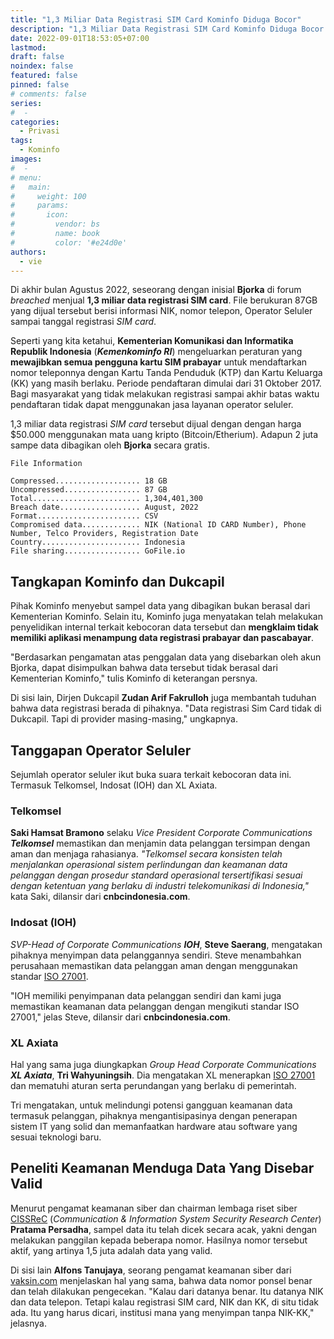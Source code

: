 ```yaml
---
title: "1,3 Miliar Data Registrasi SIM Card Kominfo Diduga Bocor"
description: "1,3 Miliar Data Registrasi SIM Card Kominfo Diduga Bocor dan diperjual belikan menggunakan mata uang kripto"
date: 2022-09-01T18:53:05+07:00
lastmod:
draft: false
noindex: false
featured: false
pinned: false
# comments: false
series:
#  - 
categories:
  - Privasi
tags:
  - Kominfo
images:
#  - 
# menu:
#   main:
#     weight: 100
#     params:
#       icon:
#         vendor: bs
#         name: book
#         color: '#e24d0e'
authors:
  - vie
---
```


Di akhir bulan Agustus 2022, seseorang dengan inisial **Bjorka** di forum *breached* menjual **1,3 miliar data registrasi SIM card**. File berukuran 87GB yang dijual tersebut berisi informasi NIK, nomor telepon, Operator Seluler sampai tanggal registrasi *SIM card*.

<!--more-->

Seperti yang kita ketahui, **Kementerian Komunikasi dan Informatika Republik Indonesia** (***Kemenkominfo RI***) mengeluarkan peraturan yang **mewajibkan semua pengguna kartu SIM prabayar** untuk mendaftarkan nomor teleponnya dengan Kartu Tanda Penduduk (KTP) dan Kartu Keluarga (KK) yang masih berlaku. Periode pendaftaran dimulai dari 31 Oktober 2017. Bagi masyarakat yang tidak melakukan registrasi sampai akhir batas waktu pendaftaran tidak dapat menggunakan jasa layanan operator seluler.

1,3 miliar data registrasi *SIM card* tersebut dijual dengan dengan harga $50.000 menggunakan mata uang kripto (Bitcoin/Etherium). Adapun 2 juta sampe data dibagikan oleh **Bjorka** secara gratis.

```
File Information

Compressed................... 18 GB
Uncompressed................. 87 GB
Total........................ 1,304,401,300
Breach date.................. August, 2022
Format....................... CSV
Compromised data............. NIK (National ID CARD Number), Phone Number, Telco Providers, Registration Date
Country...................... Indonesia
File sharing................. GoFile.io
```
## Tangkapan Kominfo dan Dukcapil

Pihak Kominfo menyebut sampel data yang dibagikan bukan berasal dari Kementerian Kominfo. Selain itu, Kominfo juga menyatakan telah melakukan penyelidikan internal terkait kebocoran data tersebut dan **mengklaim tidak memiliki aplikasi menampung data registrasi prabayar dan pascabayar**.

"Berdasarkan pengamatan atas penggalan data yang disebarkan oleh akun Bjorka, dapat disimpulkan bahwa data tersebut tidak berasal dari Kementerian Kominfo," tulis Kominfo di keterangan persnya.

Di sisi lain, Dirjen Dukcapil **Zudan Arif Fakrulloh** juga membantah tuduhan bahwa data registrasi berada di pihaknya. "Data registrasi Sim Card tidak di Dukcapil. Tapi di provider masing-masing," ungkapnya.

## Tanggapan Operator Seluler

Sejumlah operator seluler ikut buka suara terkait kebocoran data ini. Termasuk Telkomsel, Indosat (IOH) dan XL Axiata.

### Telkomsel
**Saki Hamsat Bramono** selaku *Vice President Corporate Communications **Telkomsel*** memastikan dan menjamin data pelanggan tersimpan dengan aman dan menjaga rahasianya. *"Telkomsel secara konsisten telah menjalankan operasional sistem perlindungan dan keamanan data pelanggan dengan prosedur standard operasional tersertifikasi sesuai dengan ketentuan yang berlaku di industri telekomunikasi di Indonesia,"* kata Saki, dilansir dari **cnbcindonesia.com**.

### Indosat (IOH)
*SVP-Head of Corporate Communications **IOH***, **Steve Saerang**, mengatakan pihaknya menyimpan data pelanggannya sendiri. Steve menambahkan perusahaan memastikan data pelanggan aman dengan menggunakan standar [ISO 27001](https://en.wikipedia.org/wiki/ISO/IEC_27001).

"IOH memiliki penyimpanan data pelanggan sendiri dan kami juga memastikan keamanan data pelanggan dengan mengikuti standar ISO 27001," jelas Steve, dilansir dari **cnbcindonesia.com**.

### XL Axiata
Hal yang sama juga diungkapkan *Group Head Corporate Communications **XL Axiata***, **Tri Wahyuningsih**. Dia mengatakan XL menerapkan [ISO 27001](https://en.wikipedia.org/wiki/ISO/IEC_27001) dan mematuhi aturan serta perundangan yang berlaku di pemerintah.

Tri mengatakan, untuk melindungi potensi gangguan keamanan data termasuk pelanggan, pihaknya mengantisipasinya dengan penerapan sistem IT yang solid dan memanfaatkan hardware atau software yang sesuai teknologi baru.

## Peneliti Keamanan Menduga Data Yang Disebar Valid

Menurut pengamat keamanan siber dan chairman lembaga riset siber [CISSReC](https://www.cissrec.org/) (*Communication & Information System Security Research Center*) **Pratama Persadha**, sampel data itu telah dicek secara acak, yakni dengan melakukan panggilan kepada beberapa nomor. Hasilnya nomor tersebut aktif, yang artinya 1,5 juta adalah data yang valid.

Di sisi lain **Alfons Tanujaya**, seorang pengamat keamanan siber dari [vaksin.com](https://www.vaksin.com/) menjelaskan hal yang sama, bahwa data nomor ponsel benar dan telah dilakukan pengecekan. "Kalau dari datanya benar. Itu datanya NIK dan data telepon. Tetapi kalau registrasi SIM card, NIK dan KK, di situ tidak ada. Itu yang harus dicari, institusi mana yang menyimpan tanpa NIK-KK," jelasnya.

<!--
Sumber Lain:
- https://www.cnnindonesia.com/teknologi/20220903062630-192-842682/dari-mana-kebocoran-data-registrasi-sim-card
- https://www.cnbcindonesia.com/tech/20220904174722-37-369167/nasib-warga-ri-dipaksa-setor-nomor-nik-eh-datanya-bocor
-->
